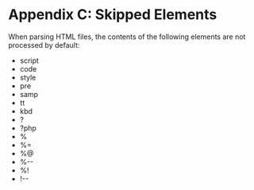 Appendix C: Skipped Elements
============================

When parsing HTML files, the contents of the following elements are not processed by default:

* script
* code
* style
* pre
* samp
* tt
* kbd
* ?
* ?php
* %
* %=
* %@
* %--
* %!
* !--
